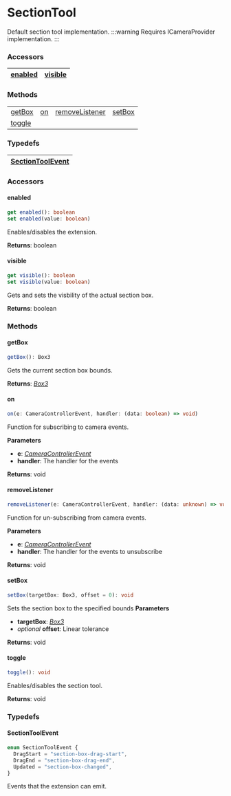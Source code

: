 # SectionTool

Default section tool implementation.
:::warning
Requires ICameraProvider implementation.
:::

### <h3>Accessors</h3>

| [enabled](/viewer/selection-extension-api.md#enabled) | [visible](/viewer/selection-extension-api.md#visible) |
| ----------------------------------------------------- | ----------------------------------------------------- |

### <h3>Methods</h3>

|                                                     |                                           |                                                                   |                                                     |
| --------------------------------------------------- | ----------------------------------------- | ----------------------------------------------------------------- | --------------------------------------------------- |
| [getBox](/viewer/selection-extension-api.md#getbox) | [on](/viewer/camera-controller-api.md#on) | [removeListener](/viewer/camera-controller-api.md#removelistener) | [setBox](/viewer/selection-extension-api.md#setbox) |
| [toggle](/viewer/selection-extension-api.md#toggle) |                                           |                                                                   |

### <h3>Typedefs</h3>

| [SectionToolEvent](/viewer/selection-extension-api.md#sectiontoolevent) |
| ----------------------------------------------------------------------- |

### <h3>Accessors</h3>

#### <b>enabled</b>

```ts
get enabled(): boolean
set enabled(value: boolean)
```

Enables/disables the extension.

**Returns**: boolean

#### <b>visible</b>

```ts
get visible(): boolean
set visible(value: boolean)
```

Gets and sets the visbility of the actual section box.

**Returns**: boolean

### <h3>Methods</h3>

#### <b>getBox</b>

```ts
getBox(): Box3
```

Gets the current section box bounds.

**Returns**: [_Box3_](https://threejs.org/docs/index.html?q=box3#api/en/math/Box3)

#### <b>on</b>

```ts
on(e: CameraControllerEvent, handler: (data: boolean) => void)
```

Function for subscribing to camera events.

**Parameters**

- **e**: [_CameraControllerEvent_]()
- **handler**: The handler for the events

**Returns**: void

#### <b>removeListener</b>

```ts
removeListener(e: CameraControllerEvent, handler: (data: unknown) => void)
```

Function for un-subscribing from camera events.

**Parameters**

- **e**: [_CameraControllerEvent_]()
- **handler**: The handler for the events to unsubscribe

**Returns**: void

#### <b>setBox</b>

```ts
setBox(targetBox: Box3, offset = 0): void
```

Sets the section box to the specified bounds
**Parameters**

- **targetBox**: [_Box3_](https://threejs.org/docs/index.html?q=box3#api/en/math/Box3)
- _optional_ **offset**: Linear tolerance

**Returns**: void

#### <b>toggle</b>

```ts
toggle(): void
```

Enables/disables the section tool.

**Returns**: void

### <h3>Typedefs</h3>

#### <b>SectionToolEvent</b>

```ts
enum SectionToolEvent {
  DragStart = "section-box-drag-start",
  DragEnd = "section-box-drag-end",
  Updated = "section-box-changed",
}
```

Events that the extension can emit.
